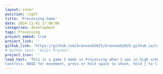 ```yaml
---
layout: inner
position: right
title: 'Processing Game'
date: 2024-11-01 17:00:00
categories: development
tags: Processing
project_embed: true
project_link: ''
github_link: 'https://github.com/brennanb2025/brennanb2025.github.io/tree/main/processingGame'
# button_text: 'Visit Project'
project_icon: ''
lead_text: 'This is a game I made in Processing when I was in high school. I just thought it would be fun to put it on here. Click on the game panel, then type a number between 0-8 to choose a levels (0 will play all of the levels). and see if you can beat it! :) 
Controls: WASD for movement, press or hold space to shoot, hold j to limit movement for precise dodging, press p to pause.'
---
```

